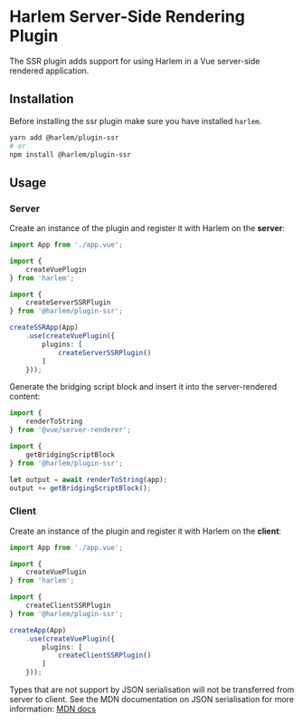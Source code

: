 # Harlem Server-Side Rendering Plugin

The SSR plugin adds support for using Harlem in a Vue server-side rendered application.

## Installation

Before installing the ssr plugin make sure you have installed `harlem`.

```bash
yarn add @harlem/plugin-ssr
# or
npm install @harlem/plugin-ssr
```

## Usage

### Server

Create an instance of the plugin and register it with Harlem on the **server**:
```typescript
import App from './app.vue';

import {
    createVuePlugin
} from 'harlem';

import {
    createServerSSRPlugin
} from '@harlem/plugin-ssr';

createSSRApp(App)
    .use(createVuePlugin({
        plugins: [
            createServerSSRPlugin()
        ]
    }));
```

Generate the bridging script block and insert it into the server-rendered content:
```typescript
import {
    renderToString
} from '@vue/server-renderer';

import {
    getBridgingScriptBlock
} from '@harlem/plugin-ssr';

let output = await renderToString(app);
output += getBridgingScriptBlock();
```

### Client

Create an instance of the plugin and register it with Harlem on the **client**:
```typescript
import App from './app.vue';

import {
    createVuePlugin
} from 'harlem';

import {
    createClientSSRPlugin
} from '@harlem/plugin-ssr';

createApp(App)
    .use(createVuePlugin({
        plugins: [
            createClientSSRPlugin()
        ]
    }));
```

Types that are not support by JSON serialisation will not be transferred from server to client. See the MDN documentation on JSON serialisation for more information: [MDN docs](https://developer.mozilla.org/en-US/docs/Web/JavaScript/Reference/Global_Objects/JSON/stringify)